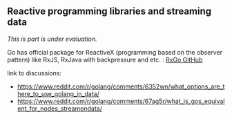 ## Reactive programming libraries and streaming data

_This is part is under evaluation._

Go has official package for ReactiveX (programming based on the observer pattern) like RxJS, RxJava with backpressure and etc. :
[RxGo GitHub](https://github.com/ReactiveX/RxGo )

link to discussions:
* https://www.reddit.com/r/golang/comments/6352wn/what_options_are_there_to_use_golang_in_data/
* https://www.reddit.com/r/golang/comments/67ag5r/what_is_gos_equivalent_for_nodes_streamondata/
